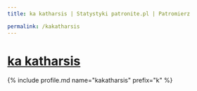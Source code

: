 ```yaml
---
title: ka katharsis | Statystyki patronite.pl | Patromierz

permalink: /kakatharsis
---
```


# [ka katharsis](https://patronite.pl/kakatharsis)

{% include profile.md name="kakatharsis" prefix="k" %}
